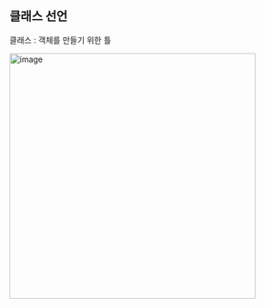 ## 클래스 선언 

클래스 : 객체를 만들기 위한 틀 

<img width="432" alt="image" src="https://user-images.githubusercontent.com/93205435/188898737-169089de-3116-41c6-b920-d0da0b94b97d.png">
